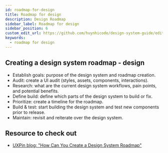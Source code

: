 ```yaml
---
id: roadmap-for-design
title: Roadmap for design
description: Design Roadmap
sidebar_label: Roadmap for design
sidebar_position: 6
custom_edit_url: https://github.com/huynhicode/design-system-guide/edit/main/docs/design-system-guide/roadmap-for-design.md
keywords:
  - roadmap for design
---
```


## Creating a design system roadmap - design

- Establish goals: purpose of the design system and roadmap creation.
- Audit: create a UI audit (styles, assets, components, interactions).
- Research: what are the current design system workflows, pain points, and potential benefits.
- Define build: define which parts of the design system to build or fix.
- Prioritize: create a timeline for the roadmap.
- Build & test: start building the design system and test new components prior to release.
- Maintain: revisit and reiterate over the design system.

## Resource to check out

- [UXPin blog: "How Can You Create a Design System Roadmap"](https://www.uxpin.com/studio/blog/design-system-rodmap/)
